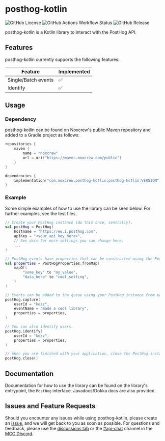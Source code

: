 # posthog-kotlin
<img alt="GitHub License" src="https://img.shields.io/github/license/noxcrew/posthog-kotlin"> <img alt="GitHub Actions Workflow Status" src="https://img.shields.io/github/actions/workflow/status/noxcrew/posthog-kotlin/build.yml"> <img alt="GitHub Release" src="https://img.shields.io/github/v/release/noxcrew/posthog-kotlin">

posthog-kotlin is a Kotlin library to interact with the PostHog API.

## Features
posthog-kotlin currently supports the following features:

| Feature | Implemented   |
| --- |--- |
| Single/Batch events | ✅             |
| Identify | ✅             |

## Usage
### Dependency
posthog-kotlin can be found on Noxcrew's public Maven repository and added to a Gradle project as follows:

```kotlin
repositories {
    maven {
        name = "noxcrew"
        url = uri("https://maven.noxcrew.com/public")
    }
}

dependencies {
    implementation("com.noxcrew.posthog-kotlin:posthog-kotlin:VERSION")
}
```

### Example
Some simple examples of how to use the library can be seen below.
For further examples, see the test files.

```kotlin
// Create your PostHog instance (do this once, centrally).
val postHog = PostHog(
    hostname = "https://eu.i.posthog.com",
    apiKey = "<your_api_key_here>",
    // See docs for more settings you can change here.
    ...
)

// PostHog events have properties that can be constructed using the PostHogProperties class.
val properties = PostHogProperties.fromMap(
    mapOf(
        "some_key" to "my_value",
        "data_here" to "cool_setting",
    )
)

// Events can be added to the queue using your PostHog instance from earlier.
postHog.capture(
    userId = "kezz",
    eventName = "made a cool library",
    properties = properties,
)

// You can also identify users.
postHog.identify(
    userId = "kezz",
    properties = properties,
)

// When you are finished with your application, close the PostHog instance to flush the queue.
postHog.close()
```

## Documentation
Documentation for how to use the library can be found on the library's entrypoint, the `PostHog` interface.
Javadocs/Dokka docs are also provided.

## Issues and Feature Requests
Should you encounter any issues while using posthog-kotlin, please create an [issue,](https://github.com/Noxcrew/posthog-kotlin/issues/new) and we will get back to you as soon as possible.
For questions and feedback, please use the  [discussions tab](https://github.com/Noxcrew/posthog-kotlin/discussions) or the [#api-chat](https://discord.com/channels/707193125478596668/1134515300742733985) channel in the [MCC Discord](https://discord.gg/mcc).
